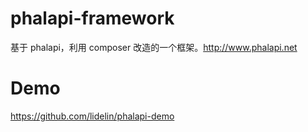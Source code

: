 # phalapi-framework
基于 phalapi，利用 composer 改造的一个框架。http://www.phalapi.net 

# Demo
https://github.com/lidelin/phalapi-demo